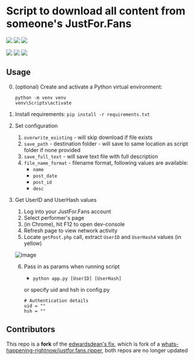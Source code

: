 # Script to download all content from someone's JustFor.Fans

![](https://img.shields.io/badge/written%20with%20-python%203.8-gray?logo=python&logoColor=ffd143&labelColor=386e9e)
![](https://img.shields.io/badge/-but-brightgreen)
![](https://img.shields.io/badge/works%20with%20-python%203.11-gray?logo=python&logoColor=ffd143&labelColor=386e9e)

![](https://img.shields.io/github/languages/code-size/VeryEvilHumna/justfor.fans.ripper)
![](https://img.shields.io/github/license/VeryEvilHumna/justfor.fans.ripper)
![](https://img.shields.io/badge/Beautiful-SOUP%204-brightgreen)
## Usage

0. (optional) Create and activate a Python virtual environment:
     ```
    python -m venv venv
    venv\Scripts\activate
    ```
1. Install requirements: `pip install -r requirements.txt`
2. Set configuration
    1. `overwrite_existing` - will skip download if file exists
    2. `save_path` - destination folder - will save to same location as script folder if none provided
    3. `save_full_text` - will save text file with full description
    4. `file_name_format` - filename format, following values are available:
        * `name`
        * `post_date`
        * `post_id`
        * `desc`
   
3. Get UserID and UserHash values
    1.  Log into your JustFor.Fans account
    2.  Select performer's page
    3.  (in Chrome), hit F12 to open dev-console
    4.  Refresh page to view network activity
    5.  Locate `getPost.php` call, extract `UserID` and `UserHash4` values (in yellow)
    
    ![image](https://user-images.githubusercontent.com/12958294/115130004-859a5580-9fa0-11eb-9275-235d4ec51967.png)

    
    6.  Pass in as params when running script
        * `python app.py [UserID] [UserHash]`
        
        or
        specify uid and hsh in config.py

        ```
        # Authentication details
        uid = ""
        hsh = ""
        ```

## Contributors

This repo is a **fork** of the [edwardsdean's fix](https://github.com/edwardsdean/justfor.fans.ripper), which is fork of a [whats-happening-rightnow/justfor.fans.ripper](https://github.com/whats-happening-rightnow/justfor.fans.ripper), both repos are no longer updated

